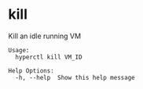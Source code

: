 # kill

Kill an idle running VM

	Usage:
	  hyperctl kill VM_ID

	Help Options:
	  -h, --help  Show this help message
